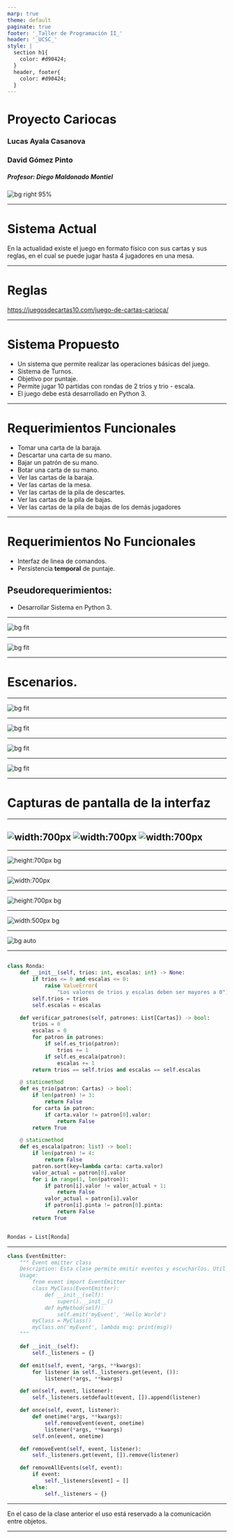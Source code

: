 ```yaml
---
marp: true
theme: default
paginate: true
footer: '_Taller de Programación II_'
header: '_UCSC_'
style: |
  section h1{
    color: #d90424;
  }
  header, footer{
    color: #d90424;
  }
---
```

# Proyecto Cariocas

### Lucas Ayala Casanova
### David Gómez Pinto

##### Profesor: Diego Maldonado Montiel



![bg right 95%](https://www.ucsc.cl/wp-content/uploads/2022/09/logo-ucsc-rojo-2022.png)

---

# Sistema Actual

En la actualidad existe el juego en formato físico con sus cartas y sus reglas, en el cual se puede jugar hasta 4 jugadores en una mesa.

---

# Reglas

https://juegosdecartas10.com/juego-de-cartas-carioca/

---

# Sistema Propuesto

* Un sistema que permite realizar las operaciones básicas del juego.
* Sistema de Turnos.
* Objetivo por puntaje.
* Permite jugar 10 partidas con rondas de 2 trios y trio - escala.
* El juego debe está desarrollado en Python 3.

---

# Requerimientos Funcionales

- Tomar una carta de la baraja.
- Descartar una carta de su mano.
- Bajar un patrón de su mano.
- Botar una carta de su mano.
- Ver las cartas de la baraja.
- Ver las cartas de la mesa.
- Ver las cartas de la pila de descartes.
- Ver las cartas de la pila de bajas.
- Ver las cartas de la pila de bajas de los demás jugadores

---

# Requerimientos No Funcionales

- Interfaz de linea de comandos.
- Persistencia **temporal** de puntaje. 

## Pseudorequerimientos:
- Desarrollar Sistema en Python 3. 

---


![bg fit](./images/casosdeuso.png)

---

![bg fit](./images/diagramaclases.png)

---

# Escenarios.
---

![bg fit](./images/escenario1.png)

---


![bg fit](./images/escenario2.png)

---

![bg fit](./images/escenario3.png)

---

![bg fit](./images/escenario4.png)

---
# Capturas de pantalla de la interfaz

---
![width:700px](./images/menu1.jpg)
![width:700px](./images/menu2.jpg)
![width:700px](./images/menu3.jpg)
---
---
![height:700px bg ](./images/menu4.jpg)

---

![width:700px](./images/menu5.jpg)

---

![height:700px bg](./images/menu6.jpg)

---

![width:500px bg](./images/menu7.jpg)

---

![bg auto](./images/menu8.jpg)

---

```python

class Ronda:
    def __init__(self, trios: int, escalas: int) -> None:
        if trios <= 0 and escalas <= 0:
            raise ValueError(
                "Los valores de trios y escalas deben ser mayores a 0")
        self.trios = trios
        self.escalas = escalas

    def verificar_patrones(self, patrones: List[Cartas]) -> bool:
        trios = 0
        escalas = 0
        for patron in patrones:
            if self.es_trio(patron):
                trios += 1
            if self.es_escala(patron):
                escalas += 1
        return trios == self.trios and escalas == self.escalas

    @ staticmethod
    def es_trio(patron: Cartas) -> bool:
        if len(patron) != 3:
            return False
        for carta in patron:
            if carta.valor != patron[0].valor:
                return False
        return True

    @ staticmethod
    def es_escala(patron: list) -> bool:
        if len(patron) != 4:
            return False
        patron.sort(key=lambda carta: carta.valor)
        valor_actual = patron[0].valor
        for i in range(1, len(patron)):
            if patron[i].valor != valor_actual + 1:
                return False
            valor_actual = patron[i].valor
            if patron[i].pinta != patron[0].pinta:
                return False
        return True


Rondas = List[Ronda]

```

---

```python
class EventEmitter:
    """ Event emitter class
    Description: Esta clase permite emitir eventos y escucharlos. Util para la comunicacion entre modulos.
    Usage:
        from event import EventEmitter
        class MyClass(EventEmitter):
            def __init__(self):
                super().__init__()
            def myMethod(self):
                self.emit('myEvent', 'Hello World')
        myClass = MyClass()
        myClass.on('myEvent', lambda msg: print(msg))
    """

    def __init__(self):
        self._listeners = {}

    def emit(self, event, *args, **kwargs):
        for listener in self._listeners.get(event, ()):
            listener(*args, **kwargs)

    def on(self, event, listener):
        self._listeners.setdefault(event, []).append(listener)

    def once(self, event, listener):
        def onetime(*args, **kwargs):
            self.removeEvent(event, onetime)
            listener(*args, **kwargs)
        self.on(event, onetime)

    def removeEvent(self, event, listener):
        self._listeners.get(event, []).remove(listener)

    def removeAllEvents(self, event):
        if event:
            self._listeners[event] = []
        else:
            self._listeners = {}
```

---

En el caso de la clase anterior el uso está reservado a la comunicación entre objetos.

---
